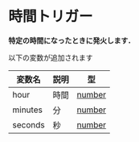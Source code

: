 # 時間トリガー
**特定の時間になったときに発火します．**

以下の変数が追加されます

| 変数名 | 説明 | 型 |
| ---- | ---- | ---- |
| hour | 時間 | [number](/variable/types.md#number) |
| minutes | 分 | [number](/variable/types.md#number) |
| seconds | 秒 | [number](/variable/types.md#number) |

